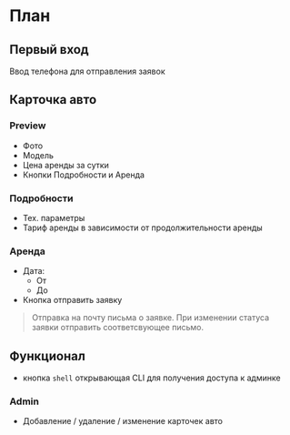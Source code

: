 # План

## Первый вход

Ввод телефона для отправления заявок

## Карточка авто

### Preview
* Фото
* Модель
* Цена аренды за сутки
* Кнопки Подробности и Аренда

### Подробности
* Тех. параметры
* Тариф аренды в зависимости от продолжительности аренды

### Аренда
* Дата:
    * От
    * До
* Кнопка отправить заявку

> Отправка на почту письма о заявке.
> При изменении статуса заявки отправить соответсвующее письмо.

## Функционал

* кнопка `shell` открывающая CLI для получения доступа к админке

### Admin
* Добавление / удаление / изменение карточек авто
